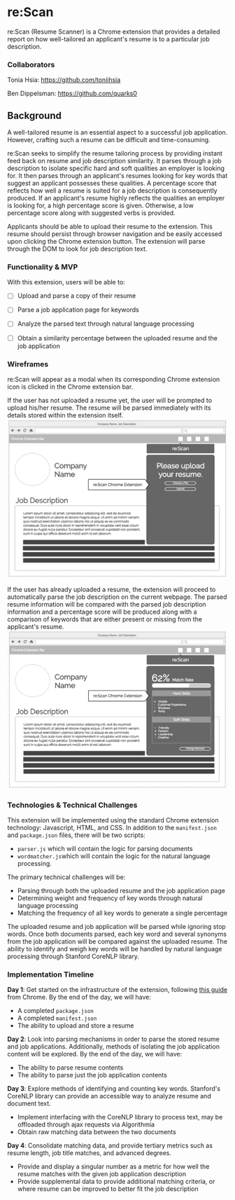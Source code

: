 # re:Scan
re:Scan (Resume Scanner) is a Chrome extension that provides a detailed report on how well-tailored an applicant's resume is to a particular job description.

### Collaborators

Tonia Hsia: https://github.com/toniihsia

Ben Dippelsman: https://github.com/quarks0


## Background
A well-tailored resume is an essential aspect to a successful job application. However, crafting such a resume can be difficult and time-consuming.

re:Scan seeks to simplify the resume tailoring process by providing instant feed back on resume and job description similarity. It parses through a job description to isolate specific hard and soft qualities an employer is looking for. It then parses through an applicant's resumes looking for key words that suggest an applicant possesses these qualities. A percentage score that reflects how well a resume is suited for a job description is consequently produced. If an applicant's resume highly reflects the qualities an employer is looking for, a high percentage score is given. Otherwise, a low percentage score along with suggested verbs is provided.

Applicants should be able to upload their resume to the extension. This resume should persist through browser navigation and be easily accessed upon clicking the Chrome extension button. The extension will parse through the DOM to look for job description text.


### Functionality & MVP

With this extension, users will be able to:

- [ ] Upload and parse a copy of their resume
- [ ] Parse a job application page for keywords
- [ ] Analyze the parsed text through natural language processing
- [ ] Obtain a similarity percentage between the uploaded resume and the job application


### Wireframes
re:Scan will appear as a modal when its corresponding Chrome extension icon is clicked in the Chrome extension bar.

If the user has not uploaded a resume yet, the user will be prompted to upload his/her resume. The resume will be parsed immediately with its details stored within the extension itself.
![Image of Resume Upload](docs/wireframes/rescan-resume-upload.png)

If the user has already uploaded a resume, the extension will proceed to automatically parse the job description on the current webpage. The parsed resume information will be compared with the parsed job description information and a percentage score will be produced along with a comparison of keywords that are either present or missing from the applicant's resume.
![Image of Score](docs/wireframes/rescan-chrome-extension.png)

### Technologies & Technical Challenges

This extension will be implemented using the standard Chrome extension technology: Javascript, HTML, and CSS.  In addition to the `manifest.json` and `package.json` files, there will be two scripts:

- `parser.js` which will contain the logic for parsing documents
- `wordmatcher.js`which will contain the logic for the natural language processing.

The primary technical challenges will be:

- Parsing through both the uploaded resume and the job application page
- Determining weight and frequency of key words through natural language processing
- Matching the frequency of all key words to generate a single percentage

The uploaded resume and job application will be parsed while ignoring stop words. Once both documents parsed, each key word and several synonyms from the job application will be compared against the uploaded resume. The ability to identify and weigh key words will be handled by natural language processing through Stanford CoreNLP library.

### Implementation Timeline
**Day 1**: Get started on the infrastructure of the extension, following <a href="https://developer.chrome.com/extensions/getstarted">this guide</a> from Chrome.  By the end of the day, we will have:

- A completed `package.json`
- A completed `manifest.json`
- The ability to upload and store a resume

**Day 2**: Look into parsing mechanisms in order to parse the stored resume and job applications. Additionally, methods of isolating the job application content will be explored. By the end of the day, we will have:

- The ability to parse resume contents
- The ability to parse just the job application contents

**Day 3**: Explore methods of identifying and counting key words. Stanford's CoreNLP library can provide an accessible way to analyze resume and document text.

- Implement interfacing with the CoreNLP library to process text, may be offloaded through ajax requests via Algorithmia
- Obtain raw matching data between the two documents

**Day 4**: Consolidate matching data, and provide tertiary metrics such as resume length, job title matches, and advanced degrees.

- Provide and display a singular number as a metric for how well the resume matches with the given job application description
- Provide supplemental data to provide additional matching criteria, or where resume can be improved to better fit the job description
